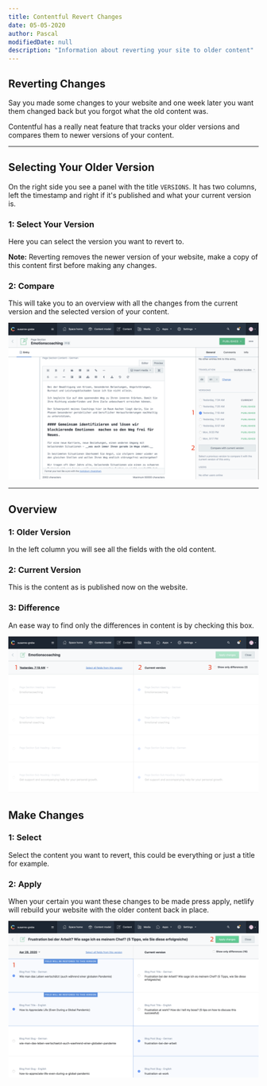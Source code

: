 ```yaml
---
title: Contentful Revert Changes
date: 05-05-2020
author: Pascal
modifiedDate: null
description: "Information about reverting your site to older content"
---
```


## Reverting Changes

Say you made some changes to your website and one week later you want them changed back but you forgot what the old content was.

Contentful has a really neat feature that tracks your older versions and compares them to newer versions of your content.

---

## Selecting Your Older Version

On the right side you see a panel with the title `VERSIONS`.
It has two columns, left the timestamp and right if it's published and what your current version is.

### 1: Select Your Version

Here you can select the version you want to revert to.

__Note:__ Reverting removes the newer version of your website, make a copy of this content first before making any changes.

### 2: Compare

This will take you to an overview with all the changes from the current version and the selected version of your content.

![revert changes](./revert-changes.png)

---

## Overview

### 1: Older Version

In the left column you will see all the fields with the old content.

### 2: Current Version

This is the content as is published now on the website.

### 3: Difference

An ease way to find only the differences in content is by checking this box.

![revert changes overview](./revert-changes-overview.png)

## Make Changes

### 1: Select

Select the content you want to revert, this could be everything or just a title for example.

### 2: Apply

When your certain you want these changes to be made press apply, netlify will rebuild your website with the older content back in place.

![revert](./revert.png)